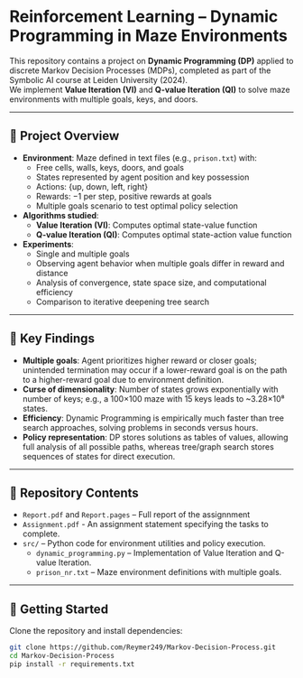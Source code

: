 # Reinforcement Learning – Dynamic Programming in Maze Environments

This repository contains a project on **Dynamic Programming (DP)** applied to discrete Markov Decision Processes (MDPs), completed as part of the Symbolic AI course at Leiden University (2024).  
We implement **Value Iteration (VI)** and **Q-value Iteration (QI)** to solve maze environments with multiple goals, keys, and doors.

---

## 📖 Project Overview
- **Environment**: Maze defined in text files (e.g., `prison.txt`) with:
  - Free cells, walls, keys, doors, and goals
  - States represented by agent position and key possession
  - Actions: {up, down, left, right}
  - Rewards: −1 per step, positive rewards at goals
  - Multiple goals scenario to test optimal policy selection
- **Algorithms studied**:
  - **Value Iteration (VI)**: Computes optimal state-value function
  - **Q-value Iteration (QI)**: Computes optimal state-action value function
- **Experiments**:
  - Single and multiple goals
  - Observing agent behavior when multiple goals differ in reward and distance
  - Analysis of convergence, state space size, and computational efficiency
  - Comparison to iterative deepening tree search

---

## 🔑 Key Findings
- **Multiple goals**: Agent prioritizes higher reward or closer goals; unintended termination may occur if a lower-reward goal is on the path to a higher-reward goal due to environment definition.
- **Curse of dimensionality**: Number of states grows exponentially with number of keys; e.g., a 100×100 maze with 15 keys leads to ~3.28×10⁸ states.
- **Efficiency**: Dynamic Programming is empirically much faster than tree search approaches, solving problems in seconds versus hours.
- **Policy representation**: DP stores solutions as tables of values, allowing full analysis of all possible paths, whereas tree/graph search stores sequences of states for direct execution.

---

## 📂 Repository Contents
- `Report.pdf` and `Report.pages` – Full report of the assignnment
- `Assignment.pdf` - An assignment statement specifying the tasks to complete. 
- `src/` – Python code for environment utilities and policy execution.
  - `dynamic_programming.py` – Implementation of Value Iteration and Q-value Iteration.  
  - `prison_nr.txt` – Maze environment definitions with multiple goals.  

---

## 🚀 Getting Started
Clone the repository and install dependencies:

```bash
git clone https://github.com/Reymer249/Markov-Decision-Process.git
cd Markov-Decision-Process
pip install -r requirements.txt
